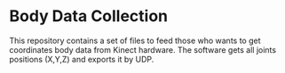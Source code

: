 # Body Data Collection

This repository contains a set of files to feed those who wants to get coordinates body data from Kinect hardware. The software gets all joints positions (X,Y,Z) and exports it by UDP.
